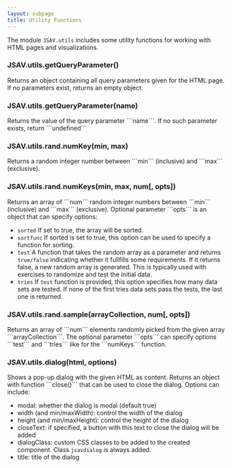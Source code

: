 ```yaml
---
layout: subpage
title: Utility Functions
---
```


The module ```JSAV.utils``` includes some utility functions
for working with HTML pages and visualizations.

<h3 class="apimethod">JSAV.utils.getQueryParameter()</h3>
Returns an object containing all query parameters given for the HTML
page. If no parameters exist, returns an empty object.

<h3 class="apimethod">JSAV.utils.getQueryParameter(name)</h3>
Returns the value of the query parameter ```name```. If no such
parameter exists, return ```undefined```

<h3 class="apimethod">JSAV.utils.rand.numKey(min, max)</h3>
Returns a random integer number between ```min``` (inclusive) and
```max``` (exclusive).

<h3 class="apimethod">JSAV.utils.rand.numKeys(min, max, num[, opts])</h3>
Returns an array of ```num``` random integer numbers between 
```min``` (inclusive) and ```max``` (exclusive). Optional
parameter ```opts``` is an object that can specify options:

 * ```sorted``` If set to true, the array will be sorted.
 * ```sortfunc``` If sorted is set to true, this option can
  be used to specify a function for sorting.
 * ```test``` A function that takes the random array as a
  parameter and returns ```true/false``` indicating whether it
  fullfills some requirements. If it returns false, a new random array is
  generated. This is typically used with exercises to randomize and
  test the initial data.
 * ```tries``` If ```test``` function is provided, this
  option specifies how many data sets are tested. If none of the first
  tries data sets pass the tests, the last one is returned.
  

<h3 class="apimethod">JSAV.utils.rand.sample(arrayCollection, num[, opts])</h3>
Returns an array of ```num``` elements randomly picked from the
given array ```arrayCollection```. The optional parameter
```opts``` can specify options ```test``` and ```tries```
like for the ```numKeys``` function.

<h3 class="apimethod">JSAV.utils.dialog(html, options)</h3>
Shows a pop-up dialog with the given HTML as content. Returns an object
with function ```close()``` that can be used to close the dialog.
Options can include:

 * modal: whether the dialog is modal (default true)
 * width (and min/maxWidth): control the width of the dialog
 * height (and min/maxHeight): control the height of the dialog
 * closeText: if specified, a button with this text to close the dialog
  will be added
 * dialogClass: custom CSS classes to be added to the created component.
  Class ```jsavdialog``` is always added.
 * title: title of the dialog

